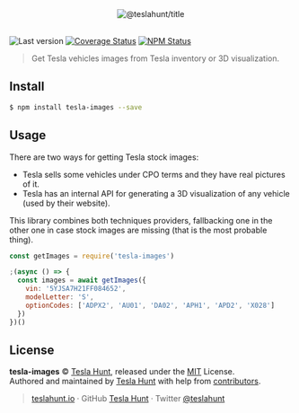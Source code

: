 <div align="center">
  <img src="https://teslahunt.io/banner-red.png" alt="@teslahunt/title">
  <br><br>
</div>

![Last version](https://img.shields.io/github/tag/teslahunt/tesla-images.svg?style=flat-square)
[![Coverage Status](https://img.shields.io/coveralls/teslahunt/tesla-images.svg?style=flat-square)](https://coveralls.io/github/teslahunt/tesla-images)
[![NPM Status](https://img.shields.io/npm/dm/tesla-images.svg?style=flat-square)](https://www.npmjs.org/package/tesla-images)

> Get Tesla vehicles images from Tesla inventory or 3D visualization.

## Install

```bash
$ npm install tesla-images --save
```

## Usage

There are two ways for getting Tesla stock images:

- Tesla sells some vehicles under CPO terms and they have real pictures of it.
- Tesla has an internal API for generating a 3D visualization of any vehicle (used by their website).

This library combines both techniques providers, fallbacking one in the other one in case stock images are missing (that is the most probable thing).

```js
const getImages = require('tesla-images')

;(async () => {
  const images = await getImages({
    vin: '5YJSA7H21FF084652',
    modelLetter: 'S',
    optionCodes: ['ADPX2', 'AU01', 'DA02', 'APH1', 'APD2', 'X028']
  })
})()
```

## License

**tesla-images** © [Tesla Hunt](https://teslahunt.io), released under the [MIT](https://github.com/teslahunt/tesla-images/blob/master/LICENSE.md) License.<br>
Authored and maintained by [Tesla Hunt](https://teslahunt.io) with help from [contributors](https://github.com/teslahunt/tesla-images/contributors).

> [teslahunt.io](https://teslahunt.io) · GitHub [Tesla Hunt](https://github.com/teslahunt) · Twitter [@teslahunt](https://twitter.com/teslahunt)
